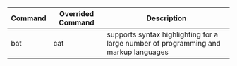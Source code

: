 | Command   | Overrided Command   | Description                                                      |
| --------- | ------------------- | ---------------------------------------------------------------- |
| bat       | cat                 | supports syntax highlighting for a large number of programming and markup languages |
